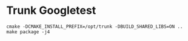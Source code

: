 # Trunk Googletest


```shell
cmake -DCMAKE_INSTALL_PREFIX=/opt/trunk -DBUILD_SHARED_LIBS=ON ..
make package -j4
```